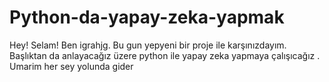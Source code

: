 # Python-da-yapay-zeka-yapmak
Hey! Selam! Ben igrahjg. Bu gun yepyeni bir proje ile karşınızdayım. Başlıktan da anlayacağız üzere python ile yapay zeka yapmaya çalışıcağız . Umarim her sey yolunda gider
